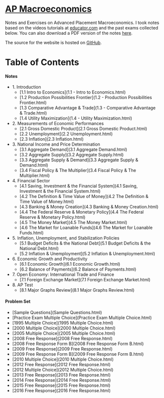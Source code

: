 # [AP Macroeconomics](https://macro.shawnzhong.com)
Notes and Exercises on Advanced Placement Macroeconomics. I took notes based on the videos tutorials at [educator.com](https://www.educator.com/economics/ap-macroeconomics/park/) and the past exams collected below. You can also download a PDF version of the notes   <a href="AP-Macroeconomics.pdf"  target="_blank" >here</a>.

The source for the website is hosted on [GitHub](https://github.com/ShawnZhong/AP-Macroeconomics). 

# Table of Contents
#### Notes
* 1\. Introduction
	* [1.1 Intro to Economics](1.1 - Intro to Economics.html)
	* [1.2 Production Possibilities Frontier](1.2 - Production Possibilities Frontier.html)
	* [1.3 Comparative Advantage & Trade](1.3 - Comparative Advantage & Trade.html)
	* [1.4 Utility Maximization](1.4 - Utility Maximization.html)
* 2\. Measurements of Economic Performances
	* [2.1 Gross Domestic Product](2.1 Gross Domestic Product.html)
	* [2.2 Unemployment](2.2 Unemployment.html)
	* [2.3 Inflation](2.3 Inflation.html)
* 3\. National Income and Price Determination
	* [3.1 Aggregate Demand](3.1 Aggregate Demand.html)
	* [3.2 Aggregate Supply](3.2 Aggregate Supply.html)
	* [3.3 Aggregate Supply & Demand](3.3 Aggregate Supply & Demand.html)
	* [3.4 Fiscal Policy & The Multiplier](3.4 Fiscal Policy & The Multiplier.html)
* 4\. Financial Sector
	* [4.1 Saving, Investment & the Financial System](4.1 Saving, Investment & the Financial System.html)
	* [4.2 The Definition & Time Value of Money](4.2 The Definition & Time Value of Money.html)
	* [4.3 Banking & Money Creation](4.3 Banking & Money Creation.html)
	* [4.4 The Federal Reserve & Monetary Policy](4.4 The Federal Reserve & Monetary Policy.html)
	* [4.5 The Money Market](4.5 The Money Market.html)
	* [4.6 The Market for Loanable Funds](4.6 The Market for Loanable Funds.html)
* 5\. Inflation, Unemployment, and Stabilization Policies
	* [5.1 Budget Deficits & the National Debt](5.1 Budget Deficits & the National Debt.html)
	* [5.2 Inflation & Unemployment](5.2 Inflation & Unemployment.html)
* 6\. Economic Growth and Productivity
	* [6.1 Economic Growth](6.1 Economic Growth.html)
	* [6.2 Balance of Payments](6.2 Balance of Payments.html)
* 7\. Open Economy: International Trade and Finance
	* [7.1 Foreign Exchange Market](7.1 Foreign Exchange Market.html)
* 8\. AP Test
	* [8.1 Major Graphs Review](8.1 Major Graphs Review.html)

#### Problem Set
* [Sample Questions](Sample Questions.html)
* [Practice Exam Multiple Choice](Practice Exam Multiple Choice.html)
* [1995 Multiple Choice](1995 Multiple Choice.html)
* [2000 Multiple Choice](2000 Multiple Choice.html)
* [2005 Multiple Choice](2005 Multiple Choice.html)
* [2008 Free Response](2008 Free Response.html)
* [2008 Free Response Form B](2008 Free Response Form B.html)
* [2009 Free Response](2009 Free Response.html)
* [2009 Free Response Form B](2009 Free Response Form B.html)
* [2010 Multiple Choice](2010 Multiple Choice.html)
* [2012 Free Response](2012 Free Response.html)
* [2012 Multiple Choice](2012 Multiple Choice.html)
* [2013 Free Response](2013 Free Response.html)
* [2014 Free Response](2014 Free Response.html)
* [2015 Free Response](2015 Free Response.html)
* [2016 Free Response](2016 Free Response.html)

